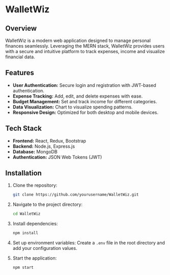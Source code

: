 # WalletWiz

## Overview

WalletWiz is a modern web application designed to manage personal finances seamlessly. Leveraging the MERN stack, WalletWiz provides users with a secure and intuitive platform to track expenses, income and visualize financial data.

## Features

- **User Authentication:** Secure login and registration with JWT-based authentication.
- **Expense Tracking:** Add, edit, and delete expenses with ease.
- **Budget Management:** Set and track income for different categories.
- **Data Visualization:** Chart to visualize spending patterns.
- **Responsive Design:** Optimized for both desktop and mobile devices.

## Tech Stack

- **Frontend:** React, Redux, Bootstrap
- **Backend:** Node.js, Express.js
- **Database:** MongoDB
- **Authentication:** JSON Web Tokens (JWT)

## Installation

1. Clone the repository:
    ```bash
    git clone https://github.com/yourusername/WalletWiz.git
    ```

2. Navigate to the project directory:
    ```bash
    cd WalletWiz
    ```

3. Install dependencies:
    ```bash
    npm install
    ```

4. Set up environment variables:
    Create a `.env` file in the root directory and add your configuration values.

5. Start the application:
    ```bash
    npm start
    ```


